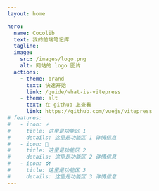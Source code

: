 ```yaml
---
layout: home

hero:
  name: Cocolib
  text: 我的前端笔记库
  tagline: 
  image:
    src: /images/logo.png
    alt: 网站的 logo 图片
  actions:
    - theme: brand
      text: 快速开始
      link: /guide/what-is-vitepress
    - theme: alt
      text: 在 github 上查看
      link: https://github.com/vuejs/vitepress
# features:
#   - icon: ⚡️
#     title: 这里是功能区 1
#     details: 这里是功能区 1 详情信息
#   - icon: 🖖
#     title: 这里是功能区 2
#     details: 这里是功能区 2 详情信息
#   - icon: 🛠️
#     title: 这里是功能区 3
#     details: 这里是功能区 3 详情信息
---
```

